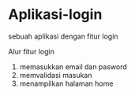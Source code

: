 # Aplikasi-login
sebuah aplikasi dengan fitur login

Alur fitur login
1. memasukkan email dan pasword
2. memvalidasi masukan
3. menampilkan halaman home
